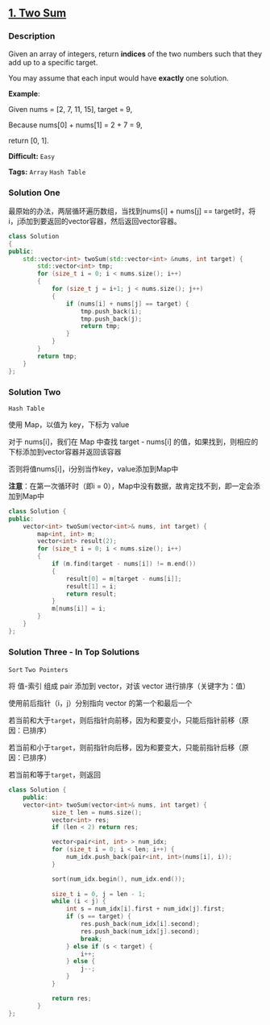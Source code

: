 ## [1. Two Sum](https://leetcode.com/problems/two-sum/#/description)

### Description

Given an array of integers, return **indices** of the two numbers such that they add up to a specific target.

You may assume that each input would have **exactly** one solution.

**Example**:

Given nums = [2, 7, 11, 15], target = 9,

Because nums[0] + nums[1] = 2 + 7 = 9,

return [0, 1].



**Difficult:** `Easy`

**Tags:** `Array` `Hash Table`



### Solution One

最原始的办法，两层循环遍历数组，当找到nums[i] + nums[j] == target时，将i，j添加到要返回的vector容器，然后返回vector容器。

```c++
class Solution
{
public:
	std::vector<int> twoSum(std::vector<int> &nums, int target) {
		std::vector<int> tmp;
		for (size_t i = 0; i < nums.size(); i++)
		{
			for (size_t j = i+1; j < nums.size(); j++)
			{
				if (nums[i] + nums[j] == target) {
					tmp.push_back(i);
					tmp.push_back(j);
					return tmp;
				}
			}
		}
		return tmp;
	}
};
```



### Solution Two

`Hash Table`

使用 Map，以值为 key，下标为 value

对于 nums[i]，我们在 Map 中查找 target - nums[i] 的值，如果找到，则相应的下标添加到vector容器并返回该容器

否则将值nums[i]，i分别当作key，value添加到Map中

**注意**：在第一次循环时（即i = 0），Map中没有数据，故肯定找不到，即一定会添加到Map中

```c++
class Solution {
public:
	vector<int> twoSum(vector<int>& nums, int target) {
		map<int, int> m;
		vector<int> result(2);
		for (size_t i = 0; i < nums.size(); i++)
		{
			if (m.find(target - nums[i]) != m.end())
			{
				result[0] = m[target - nums[i]];
				result[1] = i;
				return result;
			}
			m[nums[i]] = i;
		}
	}
};
```



### Solution Three - In Top Solutions

`Sort` `Two Pointers`

将 值-索引 组成 pair 添加到 vector，对该 vector 进行排序（关键字为：值）

使用前后指针（i，j）分别指向 vector 的第一个和最后一个

若当前和大于`target`，则后指针向前移，因为和要变小，只能后指针前移（原因：已排序）

若当前和小于`target`，则前指针向后移，因为和要变大，只能前指针后移（原因：已排序）

若当前和等于`target`，则返回

```c++
class Solution {
	public:
    vector<int> twoSum(vector<int>& nums, int target) {
			size_t len = nums.size();
			vector<int> res;
			if (len < 2) return res;

			vector<pair<int, int> > num_idx;
			for (size_t i = 0; i < len; i++) {
				num_idx.push_back(pair<int, int>(nums[i], i));
			}

	        sort(num_idx.begin(), num_idx.end());
        
			size_t i = 0, j = len - 1;
			while (i < j) {
				int s = num_idx[i].first + num_idx[j].first;
				if (s == target) {
					res.push_back(num_idx[i].second);
                    res.push_back(num_idx[j].second);
					break;
				} else if (s < target) {
					i++;
				} else {
					j--;
				}
			}

			return res;
	    }
};
```



